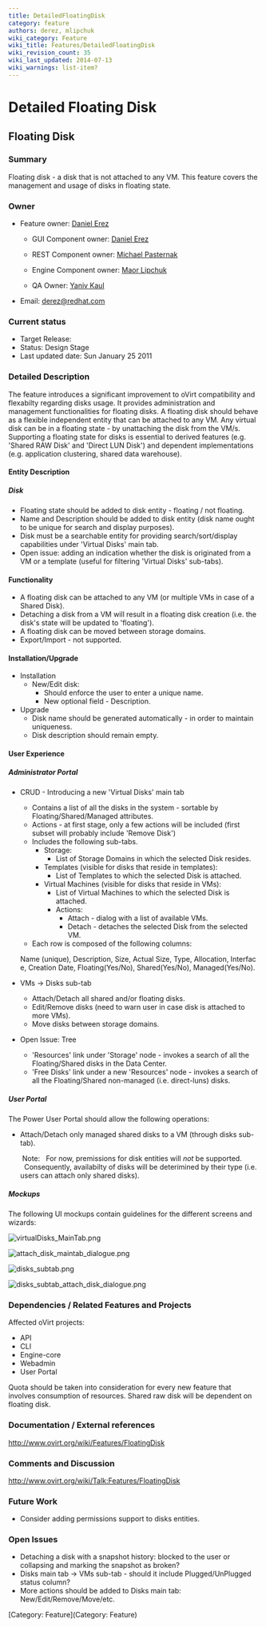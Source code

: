 ```yaml
---
title: DetailedFloatingDisk
category: feature
authors: derez, mlipchuk
wiki_category: Feature
wiki_title: Features/DetailedFloatingDisk
wiki_revision_count: 35
wiki_last_updated: 2014-07-13
wiki_warnings: list-item?
---
```


# Detailed Floating Disk

## Floating Disk

### Summary

Floating disk - a disk that is not attached to any VM.
This feature covers the management and usage of disks in floating state.

### Owner

*   Feature owner: [ Daniel Erez](User:derez)

    * GUI Component owner: [ Daniel Erez](User:derez)

    * REST Component owner: [ Michael Pasternak](User:mpasternak)

    * Engine Component owner: [ Maor Lipchuk](User:mlipchuk)

    * QA Owner: [ Yaniv Kaul](User:ykaul)

*   Email: derez@redhat.com

### Current status

*   Target Release:
*   Status: Design Stage
*   Last updated date: Sun January 25 2011

### Detailed Description

The feature introduces a significant improvement to oVirt compatibility and flexabilty regarding disks usage. It provides administration and management functionalities for floating disks.
A floating disk should behave as a flexible independent entity that can be attached to any VM. Any virtual disk can be in a floating state - by unattaching the disk from the VM/s.
Supporting a floating state for disks is essential to derived features (e.g. 'Shared RAW Disk' and 'Direct LUN Disk') and dependent implementations (e.g. application clustering, shared data warehouse).

#### Entity Description

##### Disk

*   Floating state should be added to disk entity - floating / not floating.
*   Name and Description should be added to disk entity (disk name ought to be unique for search and display purposes).
*   Disk must be a searchable entity for providing search/sort/display capabilities under 'Virtual Disks' main tab.
*   Open issue: adding an indication whether the disk is originated from a VM or a template (useful for filtering 'Virtual Disks' sub-tabs).

#### Functionality

*   A floating disk can be attached to any VM (or multiple VMs in case of a Shared Disk).
*   Detaching a disk from a VM will result in a floating disk creation (i.e. the disk's state will be updated to 'floating').
*   A floating disk can be moved between storage domains.
*   Export/Import - not supported.

#### Installation/Upgrade

*   Installation
    -   New/Edit disk:
        -   Should enforce the user to enter a unique name.
        -   New optional field - Description.
*   Upgrade
    -   Disk name should be generated automatically - in order to maintain uniqueness.
    -   Disk description should remain empty.

#### User Experience

##### Administrator Portal

*   CRUD - Introducing a new 'Virtual Disks' main tab
    -   Contains a list of all the disks in the system - sortable by Floating/Shared/Managed attributes.
    -   Actions - at first stage, only a few actions will be included (first subset will probably include 'Remove Disk')
    -   Includes the following sub-tabs.
        -   Storage:
            -   List of Storage Domains in which the selected Disk resides.
        -   Templates (visible for disks that reside in templates):
            -   List of Templates to which the selected Disk is attached.
        -   Virtual Machines (visible for disks that reside in VMs):
            -   List of Virtual Machines to which the selected Disk is attached.
            -   Actions:
                -   Attach - dialog with a list of available VMs.
                -   Detach - detaches the selected Disk from the selected VM.
    -   Each row is composed of the following columns:

      Name (unique), Description, Size, Actual Size, Type, Allocation, Interface, Creation Date, Floating(Yes/No), Shared(Yes/No), Managed(Yes/No). 

*   VMs -> Disks sub-tab
    -   Attach/Detach all shared and/or floating disks.
    -   Edit/Remove disks (need to warn user in case disk is attached to more VMs).
    -   Move disks between storage domains.
*   Open Issue: Tree
    -   'Resources' link under 'Storage' node - invokes a search of all the Floating/Shared disks in the Data Center.
    -   'Free Disks' link under a new 'Resources' node - invokes a search of all the Floating/Shared non-managed (i.e. direct-luns) disks.

##### User Portal

The Power User Portal should allow the following operations:

*   Attach/Detach only managed shared disks to a VM (through disks sub-tab).

       Note:
        For now, premissions for disk entities will *not* be supported.
        Consequently, availabilty of disks will be deterimined by their type (i.e. users can attach only shared disks).

##### Mockups

The following UI mockups contain guidelines for the different screens and wizards:

![](virtualDisks_MainTab.png "virtualDisks_MainTab.png")

![](attach_disk_maintab_dialogue.png "attach_disk_maintab_dialogue.png")

![](disks_subtab.png "disks_subtab.png")

![](disks_subtab_attach_disk_dialogue.png "disks_subtab_attach_disk_dialogue.png")

### Dependencies / Related Features and Projects

Affected oVirt projects:

*   API
*   CLI
*   Engine-core
*   Webadmin
*   User Portal

Quota should be taken into consideration for every new feature that involves consumption of resources.
Shared raw disk will be dependent on floating disk.

### Documentation / External references

<http://www.ovirt.org/wiki/Features/FloatingDisk>

### Comments and Discussion

<http://www.ovirt.org/wiki/Talk:Features/FloatingDisk>

### Future Work

*   Consider adding permissions support to disks entities.

### Open Issues

*   Detaching a disk with a snapshot history: blocked to the user or collapsing and marking the snapshot as broken?
*   Disks main tab -> VMs sub-tab - should it include Plugged/UnPlugged status column?
*   More actions should be added to Disks main tab: New/Edit/Remove/Move/etc.

[Category: Feature](Category: Feature)
